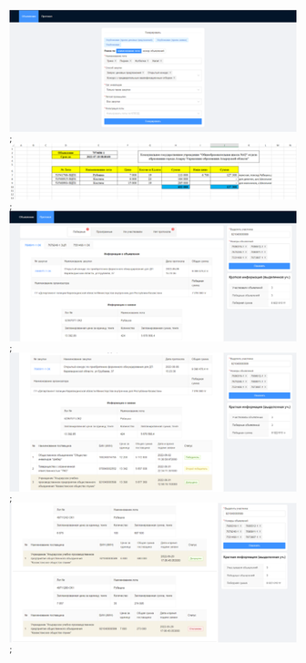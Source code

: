 ![alt text](images/generateAnnoExcel.png);
![alt text](images/annoExcel.png);
![alt text](images/protocol1.png);
![alt text](images/protocol2.png);
![alt text](images/protocol3.png);